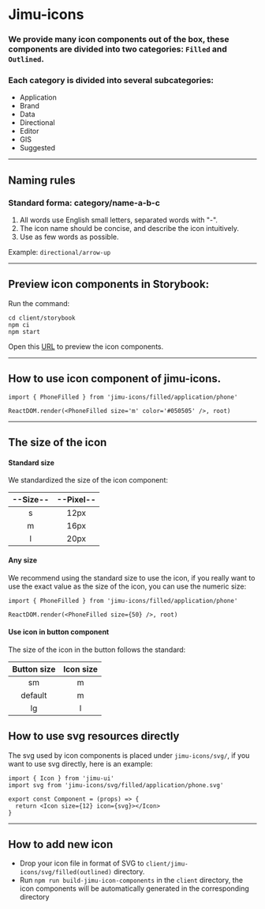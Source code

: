 # Jimu-icons

### We provide many icon components out of the box, these components are divided into two categories: `Filled` and `Outlined`.

### Each category is divided into several subcategories:
- Application
- Brand
- Data
- Directional
- Editor
- GIS
- Suggested

---
## Naming rules

### Standard forma: category/name-a-b-c

1. All words use English small letters, separated words with "-".
2. The icon name should be concise, and describe the icon intuitively.
3. Use as few words as possible.

Example: `directional/arrow-up`

---
## Preview icon components in Storybook:

Run the command:
```
cd client/storybook
npm ci
npm start
```
Open this [URL](http://localhost:6006/?path=/docs/theme-system-icons--page) to preview the icon components.

---
## How to use icon component of jimu-icons.

```tsx
import { PhoneFilled } from 'jimu-icons/filled/application/phone'

ReactDOM.render(<PhoneFilled size='m' color='#050505' />, root)
```

---
## The size of the icon

#### Standard size
We standardized the size of the icon component:

| --Size-- | --Pixel-- |
| :-: | :-: |
| s | 12px |
| m | 16px |
| l | 20px |

#### Any size
We recommend using the standard size to use the icon, if you really want to use the exact value as the size of the icon, you can use the numeric size:

```tsx
import { PhoneFilled } from 'jimu-icons/filled/application/phone'

ReactDOM.render(<PhoneFilled size={50} />, root)
```

#### Use icon in button component
The size of the icon in the button follows the standard:

| Button size | Icon size |
| :-: | :-: |
| sm | m |
| default | m |
| lg | l |

## How to use svg resources directly

The svg used by icon components is placed under `jimu-icons/svg/`, if you want to use svg directly, here is an example:

```tsx
import { Icon } from 'jimu-ui'
import svg from 'jimu-icons/svg/filled/application/phone.svg'

export const Component = (props) => {
  return <Icon size={12} icon={svg}></Icon>
}
```
---
## How to add new icon

- Drop your icon file in format of SVG to `client/jimu-icons/svg/filled(outlined)` directory.
- Run `npm run build-jimu-icon-components` in the `client` directory, the icon components will be automatically generated in the corresponding directory